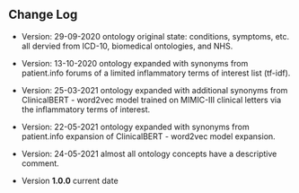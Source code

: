 ## Change Log

* Version: 29-09-2020 ontology original state: conditions, symptoms, etc. all dervied from ICD-10, biomedical ontologies, and NHS.

* Version: 13-10-2020 ontology expanded with synonyms from patient.info forums of a limited inflammatory terms of interest list (tf-idf).

* Version: 25-03-2021 ontology expanded with additional synonyms from ClinicalBERT - word2vec model trained on MIMIC-III clinical letters via the inflammatory terms of interest.

* Version: 22-05-2021 ontology expanded with synonyms from patient.info expansion of ClinicalBERT - word2vec model expansion.

* Version: 24-05-2021 almost all ontology concepts have a descriptive comment.

* Version **1.0.0** current date 

